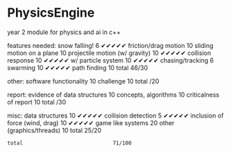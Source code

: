 PhysicsEngine
=============

year 2 module for physics and ai in c++


features needed:
    snow falling!                     6     ✔✔✔✔✔
    friction/drag motion              10
    sliding motion on a plane         10
    projectile motion (w/ gravity)    10    ✔✔✔✔✔
    collision response                10    ✔✔✔✔✔
      w/ particle system              10    ✔✔✔✔✔
    chasing/tracking                  6
    swarming                          10    ✔✔✔✔✔
    path finding                      10
    total                             46/30
    

other:
    software functionality            10
    challenge                         10
    total                             /20
    
    
report:
    evidence of data structures       10
    concepts, algorithms              10
    criticalness of report            10
    total                             /30
    
    
misc:
    data structures                   10    ✔✔✔✔✔
    collision detection               5     ✔✔✔✔✔
    inclusion of force (wind, drag)   10    ✔✔✔✔✔
    game like systems                 20
    other (graphics/threads)          10
    total                             25/20
    
    total                             71/100
    
